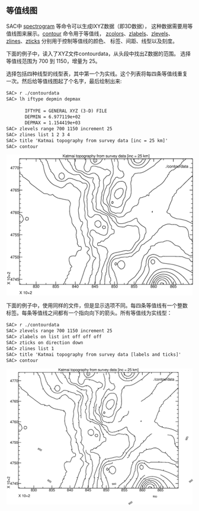 ## 等值线图

SAC中 [spectrogram](/commands/spectrogram.md)
等命令可以生成IXYZ数据（即3D数据），
这种数据需要用等值线图来展示。[contour](/commands/contour.md)
命令用于等值线，
[zcolors](/commands/zcolors.md)、[zlabels](/commands/zlabels.md)、[zlevels](/commands/zlevels.md)、
[zlines](/commands/zlines.md)、[zticks](/commands/zticks.md)
分别用于控制等值线的颜色、 标签、间距、线型以及刻度。

下面的例子中，读入了XYZ文件contourdata，从头段中找出Z数据的范围。
选择等值线范围为 700 到 1150，增量为 25。

选择包括四种线型的线型表，其中第一个为实线。这个列表将每四条等值线重复
一次。然后给等值线图起了个名字，最后绘制出来:

``` {.bash}
SAC> r ./contourdata
SAC> lh iftype depmin depmax

       IFTYPE = GENERAL XYZ (3-D) FILE
       DEPMIN = 6.977119e+02
       DEPMAX = 1.154419e+03
SAC> zlevels range 700 1150 increment 25
SAC> zlines list 1 2 3 4
SAC> title 'Katmai topography from survey data [inc = 25 km]'
SAC> contour
```

![contour绘制等值线I](/figures/contour1.png)

下面的例子中，使用同样的文件，但是显示选项不同。每四条等值线有一个整数
标签。每条等值线之间都有一个指向向下的箭头。所有等值线为实线型：

``` {.bash}
SAC> r ./contourdata
SAC> zlevels range 700 1150 increment 25
SAC> zlabels on list int off off off
SAC> zticks on direction down
SAC> zlines list 1
SAC> title 'Katmai topography from survey data [labels and ticks]'
SAC> contour
```

![contour绘制等值线图II](/figures/contour2.png)
